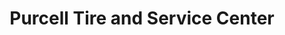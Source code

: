 ---
title: "Purcell Tire and Service Center"
url: /mesa/purcell-tire-and-service-center/
shop: tyres
---